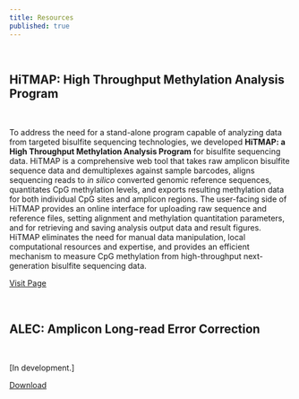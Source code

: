 ```yaml
---
title: Resources
published: true
---
```


<br>

## HiTMAP: High Throughput Methylation Analysis Program  

<br>

To address the need for a stand-alone program capable of analyzing data from targeted bisulfite sequencing technologies, we developed **HiTMAP: a High Throughput Methylation Analysis Program** for bisulfite sequencing data.  HiTMAP is a comprehensive web tool that takes raw amplicon bisulfite sequence data and demultiplexes against sample barcodes, aligns sequencing reads to _in silico_ converted genomic reference sequences, quantitates CpG methylation levels, and exports resulting methylation data for both individual CpG sites and amplicon regions.  The user-facing side of HiTMAP provides an online interface for uploading raw sequence and reference files, setting alignment and methylation quantitation parameters, and for retrieving and saving analysis output data and result figures.  HiTMAP eliminates the need for manual data manipulation, local computational resources and expertise, and provides an efficient mechanism to measure CpG methylation from high-throughput next-generation bisulfite sequencing data.  

[Visit Page](/hitmap)

<br>

## ALEC: Amplicon Long-read Error Correction

<br>

[In development.]  

[Download](/scripts)